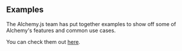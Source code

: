 

## Examples

The Alchemy.js team has put together examples to show off some of Alchemy's features and common use cases.

You can check them out [here](http://graphalchemist.github.io/Alchemy/#/examples).

